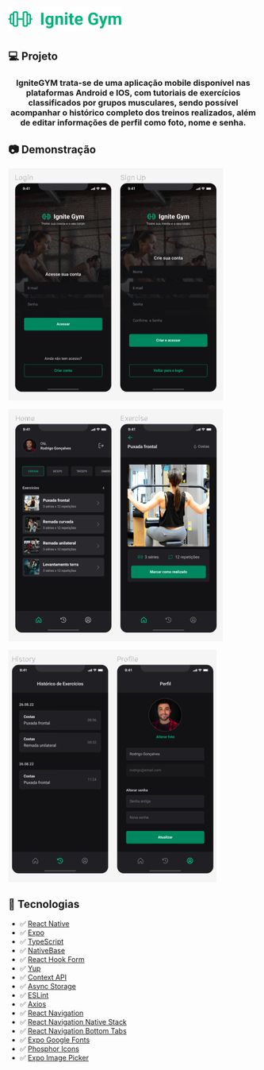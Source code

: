 <h1>
  <img alt="Icon logo" src="./github/logo.svg" width="230px"/>
</h1>

## 💻 Projeto

<h3 align="center">IgniteGYM trata-se de uma aplicação mobile disponível nas plataformas Android e IOS, com tutoriais de exercícios classificados por grupos musculares, sendo possível acompanhar o histórico completo dos treinos realizados, além de editar informações de perfil como foto, nome e senha.</h3>

## :camera: Demonstração

![png1](github/igniteGym1.png)
<br/>

![png2](github/igniteGym2.png)
<br/>

![png3](github/igniteGym3.png)

## :rocket: Tecnologias

- ✅ [React Native](https://reactnative.dev/)
- ✅ [Expo](https://expo.dev/)
- ✅ [TypeScript](https://www.typescriptlang.org)
- ✅ [NativeBase](https://nativebase.io/)
- ✅ [React Hook Form](https://www.react-hook-form.com/)
- ✅ [Yup](https://github.com/jquense/yup)
- ✅ [Context API](https://react.dev/reference/react/createContext)
- ✅ [Async Storage](https://reactnative.dev/docs/asyncstorage)
- ✅ [ESLint](https://eslint.org/)
- ✅ [Axios](https://axios-http.com/ptbr/docs/intro)
- ✅ [React Navigation](https://reactnavigation.org/)
- ✅ [React Navigation Native Stack](https://reactnavigation.org/docs/native-stack-navigator/)
- ✅ [React Navigation Bottom Tabs](https://reactnavigation.org/docs/bottom-tab-navigator/)
- ✅ [Expo Google Fonts](https://github.com/expo/google-fonts)
- ✅ [Phosphor Icons](https://phosphoricons.com/)
- ✅ [Expo Image Picker](https://docs.expo.dev/versions/latest/sdk/imagepicker/)
